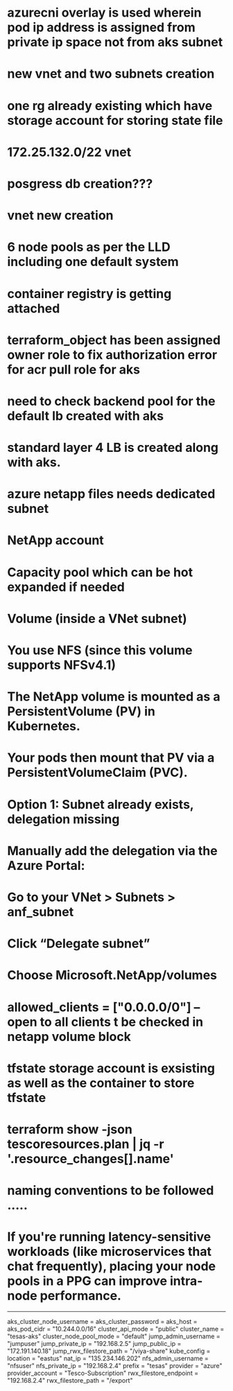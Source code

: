 # azurecni overlay is used  wherein pod ip address is assigned from private ip space not from aks subnet 
# new vnet and two subnets creation  
# one rg already existing which have storage account for storing state file 
# 172.25.132.0/22 vnet 
# posgress db creation???
# vnet new creation 
# 6 node pools as per the LLD including one default system
# container registry is getting attached
# terraform_object has been assigned owner role to fix authorization error for acr pull role for aks
# need to check backend pool for the default lb created with aks 
# standard layer 4 LB is created along with aks.
# azure netapp files needs dedicated subnet 
# NetApp account
# Capacity pool   which can be hot expanded if needed 
# Volume (inside a VNet subnet)
# You use NFS (since this volume supports NFSv4.1)

# The NetApp volume is mounted as a PersistentVolume (PV) in Kubernetes.

# Your pods then mount that PV via a PersistentVolumeClaim (PVC).
# Option 1: Subnet already exists, delegation missing
# Manually add the delegation via the Azure Portal:
# Go to your VNet > Subnets > anf_subnet
# Click “Delegate subnet”
# Choose Microsoft.NetApp/volumes
# allowed_clients = ["0.0.0.0/0"] – open to all clients  t be checked in netapp volume block
# tfstate storage account is exsisting  as well as the container to store tfstate 
# terraform show -json tescoresources.plan | jq -r '.resource_changes[].name'
# naming conventions to be followed .....
# If you're running latency-sensitive workloads (like microservices that chat frequently), placing your node pools in a PPG can improve intra-node performance.

----------------------------------------------



aks_cluster_node_username = <sensitive>
aks_cluster_password = <sensitive>
aks_host = <sensitive>
aks_pod_cidr = "10.244.0.0/16"
cluster_api_mode = "public"
cluster_name = "tesas-aks"
cluster_node_pool_mode = "default"
jump_admin_username = "jumpuser"
jump_private_ip = "192.168.2.5"
jump_public_ip = "172.191.140.18"
jump_rwx_filestore_path = "/viya-share"
kube_config = <sensitive>
location = "eastus"
nat_ip = "135.234.146.202"
nfs_admin_username = "nfsuser"
nfs_private_ip = "192.168.2.4"
prefix = "tesas"
provider = "azure"
provider_account = "Tesco-Subscription"
rwx_filestore_endpoint = "192.168.2.4"
rwx_filestore_path = "/export"
